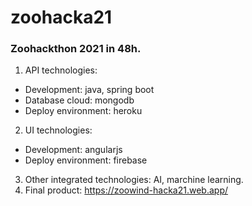 # zoohacka21
### Zoohackthon 2021 in 48h. 

1. API technologies: 
- Development: java, spring boot
- Database cloud: mongodb
- Deploy environment: heroku
2. UI technologies:
- Development: angularjs
- Deploy environment: firebase
3. Other integrated technologies: AI, marchine learning.
4. Final product:
https://zoowind-hacka21.web.app/ 
